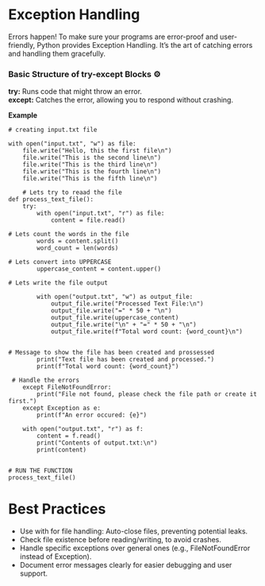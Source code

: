 # Exception Handling

Errors happen! To make sure your programs are error-proof and user-friendly, Python provides Exception Handling. It’s the art of catching errors and handling them gracefully.

### Basic Structure of try-except Blocks ⚙

**try:** Runs code that might throw an error.  
**except:** Catches the error, allowing you to respond without crashing.  

**Example**
```
# creating input.txt file 

with open("input.txt", "w") as file:
    file.write("Hello, this the first file\n")
    file.write("This is the second line\n")
    file.write("This is the third line\n")
    file.write("This is the fourth line\n")
    file.write("This is the fifth line\n")

    # Lets try to reaad the file
def process_text_file():
    try:
        with open("input.txt", "r") as file:
            content = file.read()
                
# Lets count the words in the file 
        words = content.split()
        word_count = len(words)

# Lets convert into UPPERCASE
        uppercase_content = content.upper()

# Lets write the file output

        with open("output.txt", "w") as output_file:
            output_file.write("Processed Text File:\n")
            output_file.write("=" * 50 + "\n")
            output_file.write(uppercase_content)
            output_file.write("\n" + "=" * 50 + "\n")
            output_file.write(f"Total word count: {word_count}\n")


# Message to show the file has been created and prossessed
        print("Text file has been created and processed.")
        print(f"Total word count: {word_count}")

 # Handle the errors
    except FileNotFoundError:
        print("File not found, please check the file path or create it first.")
    except Exception as e:
        print(f"An error occured: {e}")
    
    with open("output.txt", "r") as f:
        content = f.read()
        print("Contents of output.txt:\n")
        print(content)


# RUN THE FUNCTION
process_text_file()
```
# Best Practices   
- Use with for file handling: Auto-close files, preventing potential leaks.  
- Check file existence before reading/writing, to avoid crashes.  
- Handle specific exceptions over general ones (e.g., FileNotFoundError instead of Exception).  
- Document error messages clearly for easier debugging and user support.  
